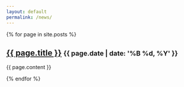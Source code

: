 ```yaml
---
layout: default
permalink: /news/
---
```


{% for page in site.posts %}
<div class="row">
  <h2>
    <a href="{{ page.url }}">{{ page.title }}</a>
    <small class="pull-right">{{ page.date | date: '%B %d, %Y' }}</small>
  </h2>

  {{ page.content }}
</div>
{% endfor %}

